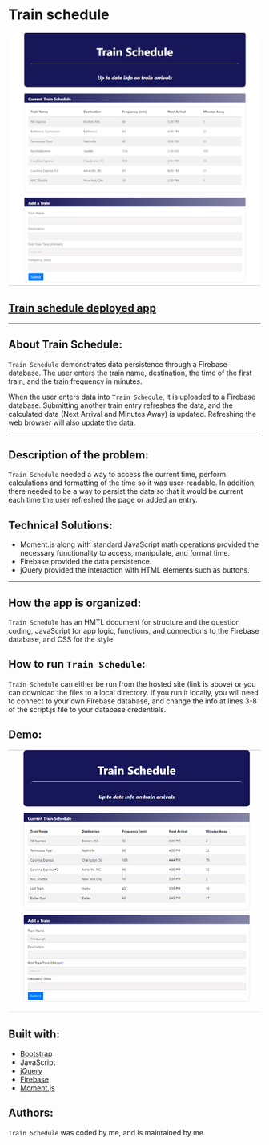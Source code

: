 # Train schedule

![Train Schedule](./assets/images/trainschedule.png)

## [Train schedule deployed app](https://dirk-kiesewetter.github.io/Train_schedule/)

---

## About Train Schedule:

`Train Schedule` demonstrates data persistence through a Firebase database. The user enters the train name, destination, the time of the first train, and the train frequency in minutes.

When the user enters data into `Train Schedule`, it is uploaded to a Firebase database. Submitting another train entry refreshes the data, and the calculated data (Next Arrival and Minutes Away) is updated. Refreshing the web browser will also update the data.

---

## Description of the problem:

`Train Schedule` needed a way to access the current time, perform calculations and formatting of the time so it was user-readable. In addition, there needed to be a way to persist the data so that it would be current each time the user refreshed the page or added an entry.

## Technical Solutions:

- Moment.js along with standard JavaScript math operations provided the necessary functionality to access, manipulate, and format time.
- Firebase provided the data persistence.
- jQuery provided the interaction with HTML elements such as buttons.

---

## How the app is organized:

`Train Schedule` has an HMTL document for structure and the question coding, JavaScript for app logic, functions, and connections to the Firebase database, and CSS for the style.

## How to run `Train Schedule`:

`Train Schedule` can either be run from the hosted site (link is above) or you can download the files to a local directory. If you run it locally, you will need to connect to your own Firebase database, and change the info at lines 3-8 of the script.js file to your database credentials.

## Demo:

![Train schedule demo](./assets/gifs/train-schedule_demo.gif)

## Built with:

- [Bootstrap](https://getbootstrap.com/)
- JavaScript
- [jQuery](https://jquery.com/)
- [Firebase](https://firebase.google.com/)
- [Moment.js](https://momentjs.com/)

## Authors:

`Train Schedule` was coded by me, and is maintained by me.
